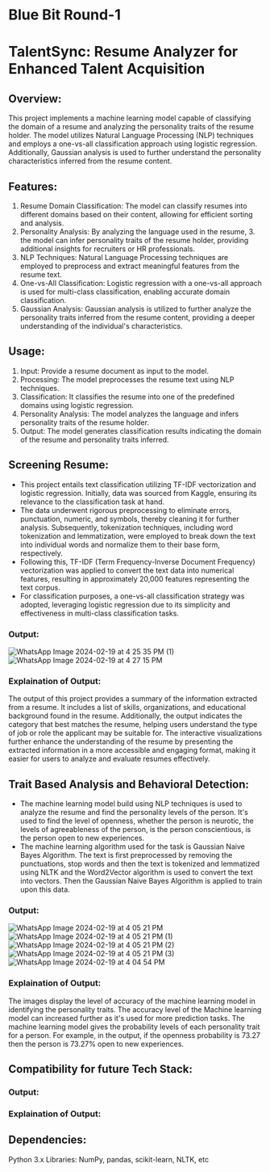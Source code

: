 # Blue Bit Round-1


# TalentSync: Resume Analyzer for Enhanced Talent Acquisition
## Overview:

This project implements a machine learning model capable of classifying the domain of a resume and analyzing the personality traits of the resume holder. The model utilizes Natural Language Processing (NLP) techniques and employs a one-vs-all classification approach using logistic regression. Additionally, Gaussian analysis is used to further understand the personality characteristics inferred from the resume content.

## Features:
1. Resume Domain Classification: The model can classify resumes into different domains based on their content, allowing for efficient sorting and analysis.
2. Personality Analysis: By analyzing the language used in the resume, 3. the model can infer personality traits of the resume holder, providing additional insights for recruiters or HR professionals.
4. NLP Techniques: Natural Language Processing techniques are employed to preprocess and extract meaningful features from the resume text.
5. One-vs-All Classification: Logistic regression with a one-vs-all approach is used for multi-class classification, enabling accurate domain classification.
6. Gaussian Analysis: Gaussian analysis is utilized to further analyze the personality traits inferred from the resume content, providing a deeper understanding of the individual's characteristics.

## Usage:
1. Input: Provide a resume document as input to the model.
2. Processing: The model preprocesses the resume text using NLP techniques.
3. Classification: It classifies the resume into one of the predefined domains using logistic regression.
4. Personality Analysis: The model analyzes the language and infers personality traits of the resume holder.
5. Output: The model generates classification results indicating the domain of the resume and personality traits inferred.

## Screening Resume:

- This project entails text classification utilizing TF-IDF vectorization and logistic regression. Initially, data was sourced from Kaggle, ensuring its relevance to the classification task at hand. 
- The data underwent rigorous preprocessing to eliminate errors, punctuation, numeric, and symbols, thereby cleaning it for further analysis. Subsequently, tokenization techniques, including word tokenization and lemmatization, were employed to break down the text into individual words and normalize them to their base form, respectively. 
- Following this, TF-IDF (Term Frequency-Inverse Document Frequency) vectorization was applied to convert the text data into numerical features, resulting in approximately 20,000 features representing the text corpus. 
- For classification purposes, a one-vs-all classification strategy was adopted, leveraging logistic regression due to its simplicity and effectiveness in multi-class classification tasks.


### Output:
![WhatsApp Image 2024-02-19 at 4 25 35 PM (1)](https://github.com/Bayyana-kiran/TalentSync/assets/99533113/116817cb-a476-4c5c-a626-d2d0abf819e9)
![WhatsApp Image 2024-02-19 at 4 27 15 PM](https://github.com/Bayyana-kiran/TalentSync/assets/99533113/54e7b8dc-2ed1-4643-8ff7-abc4a2d050d0)


### Explaination of Output: 
The output of this project provides a summary of the information extracted from a resume. It includes a list of skills, organizations, and educational background found in the resume. Additionally, the output indicates the category that best matches the resume, helping users understand the type of job or role the applicant may be suitable for. The interactive visualizations further enhance the understanding of the resume by presenting the extracted information in a more accessible and engaging format, making it easier for users to analyze and evaluate resumes effectively.




## Trait Based Analysis and Behavioral Detection:
- The machine learning model build using NLP techniques is used to analyze the resume and find the personality levels of the person. It's used to find the level of openness, whether the person is neurotic, the levels of agreeableness of the person, is the person conscientious, is the person open to new experiences. 
- The machine learning algorithm used for the task is Gaussian Naive Bayes Algorithm. The text is first preprocessed by removing the punctuations, stop words and then the text is tokenized and lemmatized using NLTK and the Word2Vector algorithm is used to convert the text into vectors. Then the Gaussian Naive Bayes Algorithm is applied to train upon this data.

### Output:
![WhatsApp Image 2024-02-19 at 4 05 21 PM](https://github.com/Bayyana-kiran/TalentSync/assets/99533113/1d461ad5-985c-423a-a12a-fe392a991c0e)
![WhatsApp Image 2024-02-19 at 4 05 21 PM (1)](https://github.com/Bayyana-kiran/TalentSync/assets/99533113/0d73451f-a928-41ea-b037-81c0999f9760)
![WhatsApp Image 2024-02-19 at 4 05 21 PM (2)](https://github.com/Bayyana-kiran/TalentSync/assets/99533113/c810161c-fabf-4507-85be-b016b5715b50)
![WhatsApp Image 2024-02-19 at 4 05 21 PM (3)](https://github.com/Bayyana-kiran/TalentSync/assets/99533113/5bfc12a7-4689-47eb-9553-4b30d9fe88a8)
![WhatsApp Image 2024-02-19 at 4 04 54 PM](https://github.com/Bayyana-kiran/TalentSync/assets/99533113/fa4fbf7a-fa9e-465d-bbf0-ff10c4427175)


### Explaination of Output:
The images display the level of accuracy of the machine learning model in identifying the personality traits. The accuracy level of the Machine learning model can increased further as it's used for more prediction tasks. The machine learning model gives the probability levels of each personality trait for a person. For example, in the output, if the openness probability is 73.27 then the person is 73.27% open to new experiences.


## Compatibility for future Tech Stack:


### Output:

### Explaination of Output:











## Dependencies:
Python 3.x
Libraries: NumPy, pandas, scikit-learn, NLTK, etc




